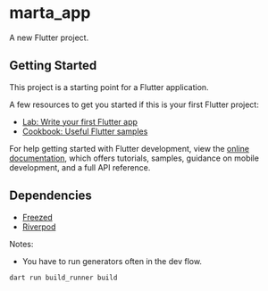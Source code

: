 # marta_app

A new Flutter project.

## Getting Started

This project is a starting point for a Flutter application.

A few resources to get you started if this is your first Flutter project:

- [Lab: Write your first Flutter app](https://docs.flutter.dev/get-started/codelab)
- [Cookbook: Useful Flutter samples](https://docs.flutter.dev/cookbook)

For help getting started with Flutter development, view the
[online documentation](https://docs.flutter.dev/), which offers tutorials,
samples, guidance on mobile development, and a full API reference.


## Dependencies 
- [Freezed](https://pub.dev/packages/freezed#how-to-use)
- [Riverpod](https://riverpod.dev/docs/essentials/first_request)


Notes:
- You have to run generators often in the dev flow. 
```sh
dart run build_runner build 
```
